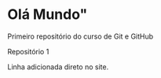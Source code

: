 # Olá Mundo"
Primeiro repositório do curso de Git e GitHub

Repositório 1

Linha adicionada direto no site.

